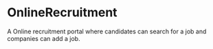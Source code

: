# OnlineRecruitment
A Online recruitment portal where candidates can search for a job and companies can add a job.
